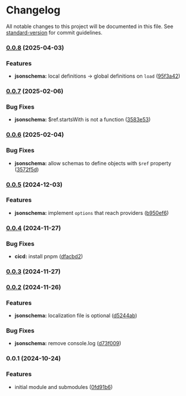 # Changelog

All notable changes to this project will be documented in this file. See [standard-version](https://github.com/conventional-changelog/standard-version) for commit guidelines.

### [0.0.8](https://github.com/nagaozen/base/compare/v0.0.7...v0.0.8) (2025-04-03)


### Features

* **jsonschema:** local definitions → global definitions on `load` ([95f3a42](https://github.com/nagaozen/base/commit/95f3a42feaa3148f09677b6f411f2cab7df5911b))

### [0.0.7](https://github.com/nagaozen/base/compare/v0.0.6...v0.0.7) (2025-02-06)


### Bug Fixes

* **jsonschema:** $ref.startsWith is not a function ([3583e53](https://github.com/nagaozen/base/commit/3583e5376ce2883a57c77e06d7760cc6168a61bb))

### [0.0.6](https://github.com/nagaozen/base/compare/v0.0.5...v0.0.6) (2025-02-04)


### Bug Fixes

* **jsonschema:** allow schemas to define objects with `$ref` property ([3572f5d](https://github.com/nagaozen/base/commit/3572f5dc84348b5b52a165baf91f51d1534e3bfc))

### [0.0.5](https://github.com/nagaozen/base/compare/v0.0.4...v0.0.5) (2024-12-03)


### Features

* **jsonschema:** implement `options` that reach providers ([b950ef6](https://github.com/nagaozen/base/commit/b950ef60f9c737d9464a110aa48b23e8f538117d))

### [0.0.4](https://github.com/nagaozen/base/compare/v0.0.3...v0.0.4) (2024-11-27)


### Bug Fixes

* **cicd:** install pnpm ([dfacbd2](https://github.com/nagaozen/base/commit/dfacbd28d2c0d8759683084bc486d76e7ba6d848))

### [0.0.3](https://github.com/nagaozen/base/compare/v0.0.2...v0.0.3) (2024-11-27)

### [0.0.2](https://github.com/nagaozen/base/compare/v0.0.1...v0.0.2) (2024-11-26)


### Features

* **jsonschema:** localization file is optional ([d5244ab](https://github.com/nagaozen/base/commit/d5244ab2f47d0b336dbd428c9d5a48e23db868a7))


### Bug Fixes

* **jsonschema:** remove console.log ([d73f009](https://github.com/nagaozen/base/commit/d73f0098582dcf726085af7736cfccdf6783beba))

### 0.0.1 (2024-10-24)


### Features

* initial module and submodules ([0fd91b6](https://github.com/nagaozen/base/commit/0fd91b6e1f6f8b278e0cd5d223fd671b9bbda994))

